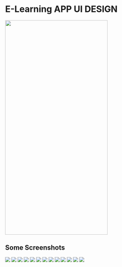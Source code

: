 # E-Learning APP UI DESIGN

<img src="https://user-images.githubusercontent.com/81028182/123064695-3b18d780-d42e-11eb-8d13-702c368daf48.gif" width="330" height="690">


## Some Screenshots

![](assets/images/S1.png)
![](assets/images/S2.png)
![](assets/images/S3.png)
![](assets/images/S4.png)
![](assets/images/S5.png)
![](assets/images/S6.png)
![](assets/images/S7.png)
![](assets/images/S8.png)
![](assets/images/S9.png)
![](assets/images/S10.png)
![](assets/images/S11.png)
![](assets/images/S12.png)
![](assets/images/S13.png)
